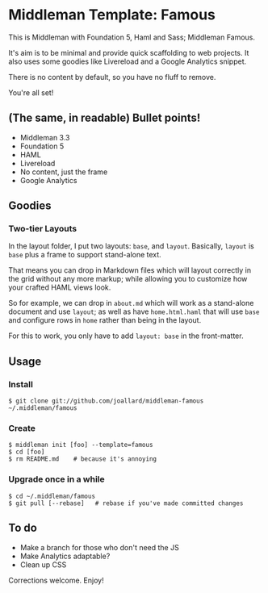 Middleman Template: Famous
==========================
This is Middleman with Foundation 5, Haml and Sass; Middleman Famous.

It's aim is to be minimal and provide quick scaffolding to web projects.
It also uses some goodies like Livereload and a Google Analytics
snippet.

There is no content by default, so you have no fluff to remove.

You're all set!

## (The same, in readable) Bullet points!
* Middleman 3.3
* Foundation 5
* HAML
* Livereload
* No content, just the frame
* Google Analytics

## Goodies
### Two-tier Layouts
In the layout folder, I put two layouts: `base`, and `layout`.
Basically, `layout` is `base` plus a frame to support stand-alone text.

That means you can drop in Markdown files which will layout correctly
in the grid without any more markup; while allowing you to customize
how your crafted HAML views look.

So for example, we can drop in `about.md` which will work as a
stand-alone document and use `layout`; as well as have `home.html.haml`
that will use `base` and configure rows in `home` rather than being in
the layout.

For this to work, you only have to add `layout: base` in the
front-matter.

## Usage
### Install

    $ git clone git://github.com/joallard/middleman-famous ~/.middleman/famous

### Create

    $ middleman init [foo] --template=famous
    $ cd [foo]
    $ rm README.md    # because it's annoying

### Upgrade once in a while

    $ cd ~/.middleman/famous
    $ git pull [--rebase]   # rebase if you've made committed changes

## To do

* Make a branch for those who don't need the JS
* Make Analytics adaptable?
* Clean up CSS

Corrections welcome. Enjoy!

